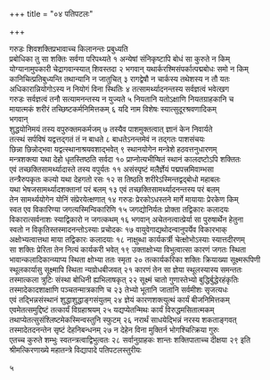 +++
title = "०४ पतिपटलः"

+++

गरुडः
शिवशक्तिप्रभावाच्च किलानन्तः प्रबुध्यति  
प्रबोधिका तु सा शक्तिः सर्वगा परिपथ्यते  १
अन्येषां संनिकृष्टापि बोधं सा कुरुते न किम्  
योग्यानामुपकारी चेद्रागवान्स्यात् शिवस्तदा  २
भगवान्
यथार्करश्मिसंपर्कात्पद्मबोधः समो न किम्  
कानिचित्प्रतिबुध्यन्ति तथान्यानि न जातुचित्  ३
रागद्वेषौ न चार्कस्य तथेशस्य न तौ यतः  
अधिकारान्नियोगोऽस्य न नियोगं विना स्थितिः  ४
तत्सामर्थ्यादनन्तस्य सर्वज्ञत्वं भवेत्खग  
गरुडः
सर्वज्ञत्वं तनौ सत्यामनन्तस्य न युज्यते  ५
नियतानि यतोऽक्षाणि नियतग्राहकानि च  
मायात्मकं शरीरं तच्छिष्टकर्मनिमित्तकम्  ६
यदि नाम विशेषः स्यात्सुदूरश्रवणादिकम्  
भगवान्  
शुद्धयोनिमयं तस्य वपुरुक्तमकर्मजम्  ७
तस्यैव पाशमुक्तत्वात् ज्ञानं केन निवार्यते  
तत्स्थं सर्पविषं यद्वत्तद्गतं तं न बाधते  ८
बाधतेऽनन्तमेवं न तद्गतः पाशसंचयः  
छिन्ना छिन्नोद्भवा यद्वत्स्थानाश्रयवशाद्भवेत्  ९
स्थानयोगेन मन्त्रेशे हठवत्तनुधारणम्  
मन्त्रशक्त्या यथा देहो धृतस्तिष्ठति सर्वदा  १०
प्राप्नोत्यभीप्षितं स्थानं कालदष्टोऽपि शक्तितः  
एवं तच्छक्तिसामर्थ्यादास्ते तस्य वपुर्यतः  ११
असंस्पृष्टं मलैर्ज्ञेयं पद्मपत्त्रमिवाम्भसा  
तन्त्रैरुपकृतः कल्यो यथा देहगतो रसः  १२
स तिष्ठति शरीरेऽस्मिन्तद्वद्बोधो महाबलः  
यथा भेषजसामर्थ्यादशक्तानां परं बलम्  १३
एवं तच्छक्तिसामर्थ्यादनन्तस्य परं बलम्  
तेन सामर्थ्ययोगेन योनिं संप्रेरयेत्क्षणात्  १४
गरुडः
प्रेरकोऽधस्तने मार्गे मायायाः प्रेरकेण किम्  
स्वत एव विकारिण्या जगत्यस्मिन्विकारिणि  १५
जगद्योनिर्यतः प्रोक्ता तद्विकारः कलादयः  
विकारात्सर्वनाशः स्याद्विकारो न जगत्कथम्  १६
भगवान्
अचेतनत्वात्प्रेर्या सा पुरुषार्थेन हेतुना  
स्वतो न विकृतिस्तस्मादनन्तोऽस्याः प्रचोदकः  १७
वायुवेगाद्यथोदन्वानुपर्येव विकारभाक्  
अक्षोभ्यत्वात्तथा माया तद्विकारः कलादयाः  १८
नाक्षुब्धा कार्यकर्त्री चेत्क्षोभोऽस्याः स्यात्तदीरणम्  
सा शक्तिः प्रेरिता तेन नित्यं कार्यकरी भवेत्  १९
उक्ताक्षोभ्या विभुत्वात्सा कारणं जगतः स्थिता  
भावान्कलादिकान्व्याप्य स्थिता क्षोभ्या ततः स्मृता  २०
तत्कार्यकरिका शक्तिः क्रियाख्या सूक्ष्मरूपिणी  
स्थूलकार्यासु सूक्ष्मापि स्थिता न्यग्रोधबीजवत्  २१
कारणं तेन सा ज्ञेया स्थूलस्यास्य समन्ततः  
तस्मात्कला त्रुटिः संस्था बोधिनी ह्यभिलाषकृत्  २२
सूक्ष्मं चातो गुणास्तेभ्यो बुद्धिर्बुद्धेरहंकृतिः  
तस्मादेकादशाक्षाणि पञ्चतन्मात्रकाणि च  २३
तेभ्यो भूतानि जातानि सर्वमीशः सृजत्यधः  
एवं तद्भिन्नसंस्थानं शुद्धाशुद्धाङ्गसंयुतम्  २४
ज्ञेयं कारणशक्त्युत्थं कार्यं बीजनिमित्तकम्  
एवमेतत्समुद्दिष्टं तत्कार्यं विग्रहाश्रयम्  २५
यद्यप्येतन्मिथः कार्यं विरुद्धमसितात्मकम्  
तथाप्येतत्सुसंश्लिष्टमेकस्मिन्वस्तुनि स्फुटम्  २६
नरार्थं साधयेद्भिन्नं नरस्य शकताङ्गवत्  
तस्मादेतदनन्तेन सृष्टं देहनिबन्धनम्  २७
न देहेन विना मुक्तिर्न भोगश्चित्क्रिया गुरुः  
एतच्च कुरुते शम्भुः स्वतन्त्रत्वाद्विभुत्वतः  २८
सर्वानुग्राहकः शान्तः शक्तिपाताच्च दीक्षया  २९
इति श्रीमत्किरणाख्ये महातन्त्रे विद्यापादे पतिपटलस्तुरीयः

५